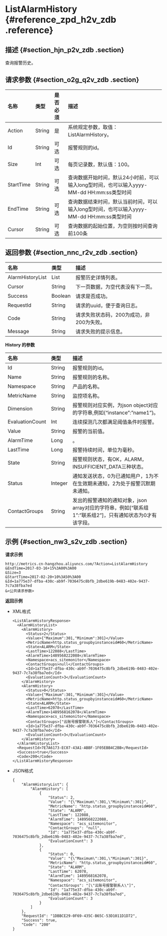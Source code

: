 # ListAlarmHistory {#reference_zpd_h2v_zdb .reference}

## 描述 {#section_hjn_p2v_zdb .section}

查询报警历史。

## 请求参数 {#section_o2g_q2v_zdb .section}

|名称|类型|是否必须|描述|
|:-|:-|:---|:-|
|Action|String|是|系统规定参数，取值：ListAlarmHistory。|
|Id|String|可选|报警规则的id。|
|Size|Int|可选|每页记录数，默认值：100。|
|StartTime|String|可选|查询数据开始时间，默认24小时前，可以输入long型时间，也可以输入yyyy-MM-dd HH:mm:ss类型时间|
|EndTime|String|可选|查询数据结束时间，默认当前时间，可以输入long型时间，也可以输入yyyy-MM-dd HH:mm:ss类型时间|
|Cursor|String|可选|查询数据的起始位置，为空则按时间查询前100条|

## 返回参数 {#section_nnc_r2v_zdb .section}

|名称|类型|描述|
|:-|:-|:-|
|AlarmHistoryList|List|报警历史详情列表。|
|Cursor|String|下一页数据，为空代表没有下一页。|
|Success|Boolean|请求是否成功。|
|RequestId|String|请求的uuid，便于查询日志。|
|Code|String|请求失败状态码，200为成功，非200为失败。|
|Message|String|请求失败的提示信息。|

**History 的参数**

|名称|类型|描述|
|:-|:-|:-|
|Id|String|报警规则的id。|
|Name|String|报警规则的名称。|
|Namespace|String|产品的名称。|
|MetricName|String|监控项名称。|
|Dimension|String|报警规则对应实例，为json object对应的字符串,例如\{“instance”:”name1”\}。|
|EvaluationCount|Int|连续探测几次都满足阈值条件时报警。|
|Value|String|报警的当前值。|
|AlarmTime|Long|。|
|LastTime|Long|报警持续时间，单位为毫秒。|
|State|String|报警规则状态，有OK，ALARM，INSUFFICIENT\_DATA三种状态。|
|Status|Integer|通知发送状态，0为已通知用户，1为不在生效期未通知，2为处于报警沉默期未通知。|
|ContactGroups|String|发出的报警通知的通知对象，json array对应的字符串，例如\[“联系组1”:”联系组2”\]，只有通知状态为0才有该字段。|

## 示例 {#section_nw3_s2v_zdb .section}

**请求示例**

```
http://metrics.cn-hangzhou.aliyuncs.com/?Action=ListAlarmHistory
&EndTime=2017-03-16+15%3A00%3A00
&Size=3
&StartTime=2017-02-20+10%3A50%3A00
&Id=1a775e37-dfba-430c-ab9f-7036475c8bfb_2dbe619b-0483-402e-9437-7c7a38fba7ed
&<公共请求参数>
```

**返回示例**

-   XML格式

    ```
    <ListAlarmHistoryResponse>
      <AlarmHistoryList>
        <AlarmHistory>
          <Status>2</Status>
          <Value>{"Maximum":301,"Minimum":301}</Value>
          <MetricName>http.status_groupbyinstanceid#60</MetricName>
          <State>ALARM</State>
          <LastTime>122088</LastTime>
          <AlarmTime>1489568222088</AlarmTime>
          <Namespace>acs_sitemonitor</Namespace>
          <ContactGroups>null</ContactGroups>
          <Id>1a775e37-dfba-430c-ab9f-7036475c8bfb_2dbe619b-0483-402e-9437-7c7a38fba7ed</Id>
          <EvaluationCount>3</EvaluationCount>
        </AlarmHistory>
        <AlarmHistory>
          <Status>0</Status>
          <Value>{"Maximum":301,"Minimum":301}</Value>
          <MetricName>http.status_groupbyinstanceid#60</MetricName>
          <State>ALARM</State>
          <LastTime>62078</LastTime>
          <AlarmTime>1489568162078</AlarmTime>
          <Namespace>acs_sitemonitor</Namespace>
          <ContactGroups>["云账号报警联系人"]</ContactGroups>
          <Id>1a775e37-dfba-430c-ab9f-7036475c8bfb_2dbe619b-0483-402e-9437-7c7a38fba7ed</Id>
          <EvaluationCount>3</EvaluationCount>
        </AlarmHistory>
      </AlarmHistoryList>
      <RequestId>7E7A6173-EC07-43A1-ABBF-1F05EBB4C2BB</RequestId>
      <Success>true</Success>
      <Code>200</Code>
    </ListAlarmHistoryResponse>
    ```


-   JSON格式

    ```
    {
        "AlarmHistoryList": {
            "AlarmHistory": [
                {
                    "Status": 2, 
                    "Value": "{\"Maximum\":301,\"Minimum\":301}", 
                    "MetricName": "http.status_groupbyinstanceid#60", 
                    "State": "ALARM", 
                    "LastTime": 122088, 
                    "AlarmTime": 1489568222088, 
                    "Namespace": "acs_sitemonitor", 
                    "ContactGroups": "null", 
                    "Id": "1a775e37-dfba-430c-ab9f-7036475c8bfb_2dbe619b-0483-402e-9437-7c7a38fba7ed", 
                    "EvaluationCount": 3
                }, 
                {
                    "Status": 0, 
                    "Value": "{\"Maximum\":301,\"Minimum\":301}", 
                    "MetricName": "http.status_groupbyinstanceid#60", 
                    "State": "ALARM", 
                    "LastTime": 62078, 
                    "AlarmTime": 1489568162078, 
                    "Namespace": "acs_sitemonitor", 
                    "ContactGroups": "[\"云账号报警联系人\"]", 
                    "Id": "1a775e37-dfba-430c-ab9f-7036475c8bfb_2dbe619b-0483-402e-9437-7c7a38fba7ed", 
                    "EvaluationCount": 3
                }
            ]
        }, 
        "RequestId": "1DBBCE29-0F69-435C-B65C-53D1011D1D72", 
        "Success": true, 
        "Code": "200"
    }
    ```


